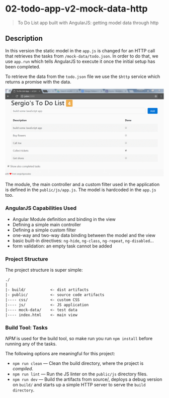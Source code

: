 # 02-todo-app-v2-mock-data-http
> To Do List app built with AngularJS: getting model data through http 

## Description

In this version the static model in the `app.js` is changed for an HTTP call that retrieves the tasks from `/mock-data/todo.json`. In order to do that, we use `app.run` which tells AngularJS to execute it once the initial setup has been completed.

To retrieve the data from the `todo.json` file we use the `$http` service which returns a promise with the data.

![To Do List Image](ui.png)

The module, the main controller and a custom filter used in the application is defined in the `public/js/app.js`.
The model is hardcoded in the `app.js` too.

### AngularJS Capabilities Used
+ Angular Module definition and binding in the view
+ Defining a simple main controller
+ Defining a simple custom filter
+ one-way and two-way data binding between the model and the view
+ basic built-in directives: `ng-hide`, `ng-class`, `ng-repeat`, `ng-disabled`...
+ form validation: an empty task cannot be added

### Project Structure

The project structure is super simple:

```
./
|
|- build/           <- dist artifacts
|- public/          <- source code artifacts
|---- css/          <- custom CSS
|---- js/           <- JS application
|---- mock-data/    <- test data
|---- index.html    <- main view
```

### Build Tool: Tasks

*NPM* is used for the build tool, so make run you run `npm install` before running any of the tasks.

The following options are meaningful for this project:
+ `npm run clean` &mdash; Clean the build directory, where the project is *compiled*.
+ `npm run lint` &mdash; Run the JS linter on the `public/js` directory files.
+ `npm run dev` &mdash; Build the artifacts from source/, deploys a debug version on `build/` and starts up a simple HTTP server to serve the `build directory`.
